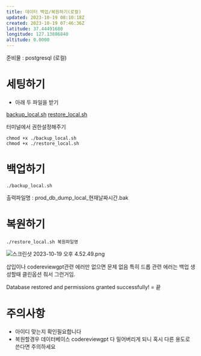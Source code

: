 ```yaml
---
title: 데이터 백업/복원하기(로컬)
updated: 2023-10-19 08:10:18Z
created: 2023-10-19 07:46:36Z
latitude: 37.44491680
longitude: 127.13886840
altitude: 0.0000
---
```


준비물 :  postgresql (로컬)


# 세팅하기

- 아래 두 파일을 받기


[backup_local.sh](../_resources/backup_local.sh)
[restore_local.sh](../_resources/restore_local.sh)




터미널에서 권한설정해주기

```
chmod +x ./backup_local.sh
chmod +x ./restore_local.sh
```






# 백업하기

```
./backup_local.sh
```

출력파일명 : prod_db_dump_local_현재날짜시간.bak



# 복원하기

```
./restore_local.sh 복원파일명
```


![스크린샷 2023-10-19 오후 4.52.49.png](../_resources/스크린샷%202023-10-19%20오후%204.52.49.png)

삽입이나 codereviewgpt관련 에러만 없으면 문제 없음
특히 드롭 관련 에러는 백업 생성할때 클린옵션 줘서 그런거임.

Database restored and permissions granted successfully!  = 끝


# 주의사항
* 아이디  맞는지 확인필요합니다
* 복원할경우 데이터베이스 codereviewgpt 다 밀어버리게 되니 혹시 다른 용도로 쓴다면 주의하세요


